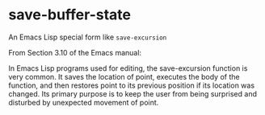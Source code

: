 # save-buffer-state
An Emacs Lisp special form like `save-excursion`

From Section 3.10 of the Emacs manual:

In Emacs Lisp programs used for editing, the save-excursion function is very common.
It saves the location of point, executes the body of the function, and then restores
point to its previous position if its location was changed. Its primary purpose is
to keep the user from being surprised and disturbed by unexpected movement of point.
